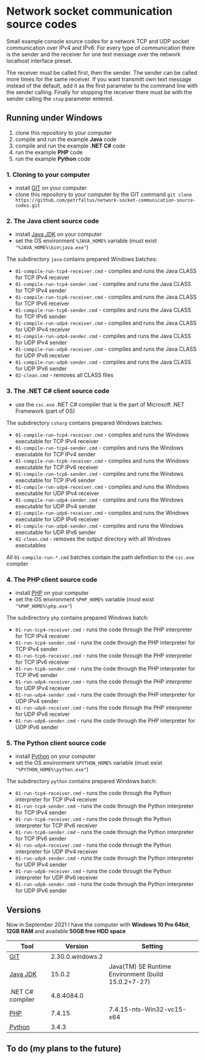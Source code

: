 # Network socket communication source codes
Small example console source codes for a network TCP and UDP socket communication over IPv4 and IPv6. For every type of communication there is the sender and the receiver for one text message over the network localhost interface preset.

The receiver must be called first, then the sender. The sender can be called more times for the same receiver. If you want transmitt own text message instead of the default, add it as the first parameter to the command line with the sender calling. Finally for stopping the receiver there must be with the sender calling the `stop` parameter entered.

## Running under Windows
1. clone this repository to your computer
2. compile and run the example **Java** code
3. compile and run the example **.NET C#** code
4. run the example **PHP** code
5. run the example **Python** code

### 1. Cloning to your computer
- install [GIT] on your computer
- clone this repository to your computer by the GIT command
  `git clone https://github.com/petrfaltus/network-socket-communication-source-codes.git`

### 2. The Java client source code
- install [Java JDK] on your computer
- set the OS environment `%JAVA_HOME%` variable (must exist `"%JAVA_HOME%\bin\java.exe"`)

The subdirectory `java` contains prepared Windows batches:
- `01-compile-run-tcp4-receiver.cmd` - compiles and runs the Java CLASS for TCP IPv4 receiver
- `01-compile-run-tcp4-sender.cmd` - compiles and runs the Java CLASS for TCP IPv4 sender
- `01-compile-run-tcp6-receiver.cmd` - compiles and runs the Java CLASS for TCP IPv6 receiver 
- `01-compile-run-tcp6-sender.cmd` - compiles and runs the Java CLASS for TCP IPv6 sender
- `01-compile-run-udp4-receiver.cmd` - compiles and runs the Java CLASS for UDP IPv4 receiver
- `01-compile-run-udp4-sender.cmd` - compiles and runs the Java CLASS for UDP IPv4 sender
- `01-compile-run-udp6-receiver.cmd` - compiles and runs the Java CLASS for UDP IPv6 receiver
- `01-compile-run-udp6-sender.cmd` - compiles and runs the Java CLASS for UDP IPv6 sender
- `02-clean.cmd` - removes all CLASS files

### 3. The .NET C# client source code
- use the `csc.exe` .NET C# compiler that is the part of Microsoft .NET Framework (part of OS)

The subdirectory `csharp` contains prepared Windows batches:
- `01-compile-run-tcp4-receiver.cmd` - compiles and runs the Windows executable for TCP IPv4 receiver
- `01-compile-run-tcp4-sender.cmd` - compiles and runs the Windows executable for TCP IPv4 sender
- `01-compile-run-tcp6-receiver.cmd` - compiles and runs the Windows executable for TCP IPv6 receiver 
- `01-compile-run-tcp6-sender.cmd` - compiles and runs the Windows executable for TCP IPv6 sender
- `01-compile-run-udp4-receiver.cmd` - compiles and runs the Windows executable for UDP IPv4 receiver
- `01-compile-run-udp4-sender.cmd` - compiles and runs the Windows executable for UDP IPv4 sender
- `01-compile-run-udp6-receiver.cmd` - compiles and runs the Windows executable for UDP IPv6 receiver
- `01-compile-run-udp6-sender.cmd` - compiles and runs the Windows executable for UDP IPv6 sender
- `02-clean.cmd` - removes the output directory with all Windows executables

All `01-compile-run-*.cmd` batches contain the path definition to the `csc.exe` compiler

### 4. The PHP client source code
- install [PHP] on your computer
- set the OS environment `%PHP_HOME%` variable (must exist `"%PHP_HOME%\php.exe"`)

The subdirectory `php` contains prepared Windows batch:
- `01-run-tcp4-receiver.cmd` - runs the code through the PHP interpreter for TCP IPv4 receiver
- `01-run-tcp4-sender.cmd` - runs the code through the PHP interpreter for TCP IPv4 sender
- `01-run-tcp6-receiver.cmd` - runs the code through the PHP interpreter for TCP IPv6 receiver 
- `01-run-tcp6-sender.cmd` - runs the code through the PHP interpreter for TCP IPv6 sender
- `01-run-udp4-receiver.cmd` - runs the code through the PHP interpreter for UDP IPv4 receiver
- `01-run-udp4-sender.cmd` - runs the code through the PHP interpreter for UDP IPv4 sender
- `01-run-udp6-receiver.cmd` - runs the code through the PHP interpreter for UDP IPv6 receiver
- `01-run-udp6-sender.cmd` - runs the code through the PHP interpreter for UDP IPv6 sender

### 5. The Python client source code
- install [Python] on your computer
- set the OS environment `%PYTHON_HOME%` variable (must exist `"%PYTHON_HOME%\python.exe"`)

The subdirectory `python` contains prepared Windows batch:
- `01-run-tcp4-receiver.cmd` - runs the code through the Python interpreter for TCP IPv4 receiver
- `01-run-tcp4-sender.cmd` - runs the code through the Python interpreter for TCP IPv4 sender
- `01-run-tcp6-receiver.cmd` - runs the code through the Python interpreter for TCP IPv6 receiver 
- `01-run-tcp6-sender.cmd` - runs the code through the Python interpreter for TCP IPv6 sender
- `01-run-udp4-receiver.cmd` - runs the code through the Python interpreter for UDP IPv4 receiver
- `01-run-udp4-sender.cmd` - runs the code through the Python interpreter for UDP IPv4 sender
- `01-run-udp6-receiver.cmd` - runs the code through the Python interpreter for UDP IPv6 receiver
- `01-run-udp6-sender.cmd` - runs the code through the Python interpreter for UDP IPv6 sender

## Versions
Now in September 2021 I have the computer with **Windows 10 Pro 64bit**, **12GB RAM** and available **50GB free HDD space**

| Tool | Version | Setting |
| ------ | ------ | ------ |
| [GIT] | 2.30.0.windows.2 | |
| [Java JDK] | 15.0.2 | Java(TM) SE Runtime Environment (build 15.0.2+7-27) |
| .NET C# compiler | 4.8.4084.0 | |
| [PHP] | 7.4.15 | 7.4.15-nts-Win32-vc15-x64 |
| [Python] | 3.4.3 | |

## To do (my plans to the future)

[GIT]: <https://git-scm.com/>
[Java JDK]: <https://www.oracle.com/java/technologies/javase-downloads.html>
[PHP]: <https://www.php.net/>
[Python]: <https://www.python.org/>
